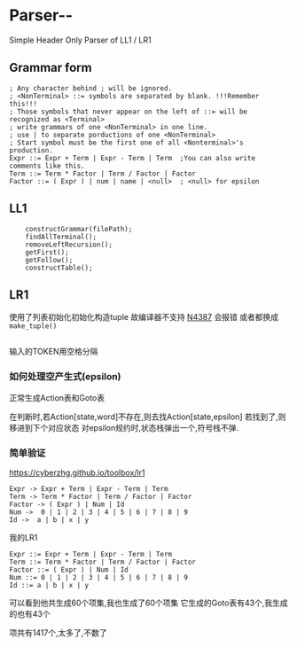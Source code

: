 # Parser--
Simple Header Only Parser of LL1 / LR1
## Grammar form
```
; Any character behind ; will be ignored.
; <NonTerminal> ::= symbols are separated by blank. !!!Remember this!!!
; Those symbols that never appear on the left of ::= will be recognized as <Terminal>
; write grammars of one <NonTerminal> in one line.
; use | to separate porductions of one <NonTerminal>
; Start symbol must be the first one of all <Nonterminal>'s production.
Expr ::= Expr + Term | Expr - Term | Term  ;You can also write comments like this.
Term ::= Term * Factor | Term / Factor | Factor
Factor ::= ( Expr ) | num | name | <null>  ; <null> for epsilon
```
## LL1
```
    constructGrammar(filePath);
    findAllTerminal();
    removeLeftRecursion();
    getFirst();
    getFollow();
    constructTable();
```


## LR1

使用了列表初始化初始化构造tuple
故编译器不支持 [N4387](http://www.open-std.org/jtc1/sc22/wg21/docs/papers/2015/n4387) 会报错
或者都换成`make_tuple()`
```

```
输入的TOKEN用空格分隔
###  如何处理空产生式(epsilon)
正常生成Action表和Goto表

在判断时,若Action[state,word]不存在,则去找Action[state,epsilon]
若找到了,则移进到下个对应状态
对epsilon规约时,状态栈弹出一个,符号栈不弹.


### 简单验证
https://cyberzhg.github.io/toolbox/lr1
```
Expr -> Expr + Term | Expr - Term | Term
Term -> Term * Factor | Term / Factor | Factor
Factor -> ( Expr ) | Num | Id
Num ->  0 | 1 | 2 | 3 | 4 | 5 | 6 | 7 | 8 | 9
Id ->  a | b | x | y
```


我的LR1
```
Expr ::= Expr + Term | Expr - Term | Term
Term ::= Term * Factor | Term / Factor | Factor
Factor ::= ( Expr ) | Num | Id
Num ::= 0 | 1 | 2 | 3 | 4 | 5 | 6 | 7 | 8 | 9
Id ::= a | b | x | y
```

可以看到他共生成60个项集,我也生成了60个项集
它生成的Goto表有43个,我生成的也有43个

项共有1417个,太多了,不数了